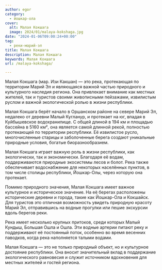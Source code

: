 ```yaml
---
author: egor
category:
  - йошкар-ола
cover:
  alt: Малая Кокшага
  image: 2024/01/malaya-kokshaga.jpg
date: "2024-01-06T09:00:24+00:00"
tag:
  - реки-марий-эл
title: Малая Кокшага
description: Малая Кокшага
keywords: Малая Кокшага
url: /malaya-kokshaga/

---
```

Малая Кокшага (мар. Изи Какшан) — это река, протекающая по территории Марий Эл и являющаяся важной частью природного и культурного наследия региона. Она привлекает внимание как местных жителей, так и туристов своими живописными пейзажами, извилистым руслом и важной экологической ролью в жизни республики.

Малая Кокшага берёт начало в Оршанском районе на севере Марий Эл, недалеко от деревни Малый Кугланур, и протекает на юг, впадая в Куйбышевское водохранилище. С общей длиной в 194 км и площадью бассейна в 5160 км², она является самой длинной рекой, полностью протекающей по территории республики. Её извилистое русло, многочисленные старицы и заболоченные берега создают уникальные природные условия, богатые биоразнообразием.

Малая Кокшага играет важную роль в жизни республики, как экологически, так и экономически. Благодаря её водам, поддерживаются природные экосистемы лесов и болот. Река также обеспечивает водоснабжение для некоторых населённых пунктов, в том числе столицы республики, Йошкар-Олы, через которую она протекает.

Помимо природного значения, Малая Кокшага имеет важное культурное и историческое значение. На её берегах расположены исторические деревни и города, такие как Йошкар-Ола и Кокшайск. Для туристов это отличная возможность увидеть природную красоту Марий Эл, отправившись на водные прогулки или пешие экскурсии вдоль берегов реки.

Река имеет несколько крупных притоков, среди которых Малый Кундыш, Большая Ошла и Ошла. Эти водные артерии питают реку и поддерживают её постоянный поток, особенно во время весенних паводков, когда река наполняется талыми водами.

Малая Кокшага — это не только природный объект, но и культурное достояние республики. Она вносит значительный вклад в поддержание экологического равновесия и служит источником вдохновения для местных жителей и гостей региона.
